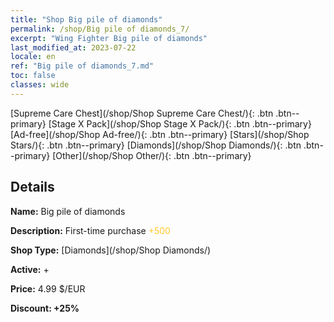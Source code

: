 ```yaml
---
title: "Shop Big pile of diamonds"
permalink: /shop/Big pile of diamonds_7/
excerpt: "Wing Fighter Big pile of diamonds"
last_modified_at: 2023-07-22
locale: en
ref: "Big pile of diamonds_7.md"
toc: false
classes: wide
---
```



  [Supreme Care Chest](/shop/Shop Supreme Care Chest/){: .btn .btn--primary}   [Stage X Pack](/shop/Shop Stage X Pack/){: .btn .btn--primary}   [Ad-free](/shop/Shop Ad-free/){: .btn .btn--primary}   [Stars](/shop/Shop Stars/){: .btn .btn--primary}   [Diamonds](/shop/Shop Diamonds/){: .btn .btn--primary}   [Other](/shop/Shop Other/){: .btn .btn--primary} 

## Details

 **Name:** Big pile of diamonds 

 **Description:** First-time purchase <span style="color: #FFC926">+500</span><br/><span style="color: #ffffff;"></span>

 **Shop Type:** [Diamonds](/shop/Shop Diamonds/)

 **Active:** + 

 **Price:** 4.99 $/EUR 

 **Discount: +25%** 


